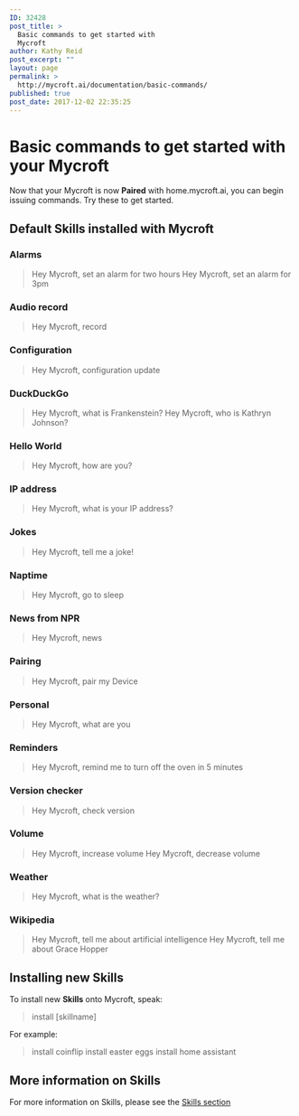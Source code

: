 ```yaml
---
ID: 32428
post_title: >
  Basic commands to get started with
  Mycroft
author: Kathy Reid
post_excerpt: ""
layout: page
permalink: >
  http://mycroft.ai/documentation/basic-commands/
published: true
post_date: 2017-12-02 22:35:25
---
```

# Basic commands to get started with your Mycroft

Now that your Mycroft is now **Paired** with home.mycroft.ai, you can begin issuing commands. Try these to get started.

## Default **Skills** installed with Mycroft

### Alarms

> Hey Mycroft, set an alarm for two hours
> Hey Mycroft, set an alarm for 3pm

### Audio record

> Hey Mycroft, record

### Configuration

> Hey Mycroft, configuration update

### DuckDuckGo

> Hey Mycroft, what is Frankenstein?
> Hey Mycroft, who is Kathryn Johnson?

### Hello World

> Hey Mycroft, how are you?

### IP address

> Hey Mycroft, what is your IP address?

### Jokes

> Hey Mycroft, tell me a joke!

### Naptime

> Hey Mycroft, go to sleep

### News from NPR

> Hey Mycroft, news

### Pairing

> Hey Mycroft, pair my Device

### Personal

> Hey Mycroft, what are you

### Reminders

> Hey Mycroft, remind me to turn off the oven in 5 minutes

### Version checker

> Hey Mycroft, check version

### Volume

> Hey Mycroft, increase volume
> Hey Mycroft, decrease volume

### Weather

> Hey Mycroft, what is the weather?

### Wikipedia

> Hey Mycroft, tell me about artificial intelligence
> Hey Mycroft, tell me about Grace Hopper


## Installing new **Skills**

To install new **Skills** onto Mycroft, speak:

> install [skillname]

For example:

> install coinflip
> install easter eggs
> install home assistant

## More information on Skills

For more information on Skills, please see the [Skills section](http://mycroft.ai/documentation/skills/)